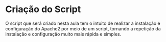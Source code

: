 # Criação do Script

O script que será criado nesta aula tem o intuito de realizar a instalação e configuração do Apache2 por meio de um script, tornando a repetição da instalação e configuração muito mais rápida e simples.
